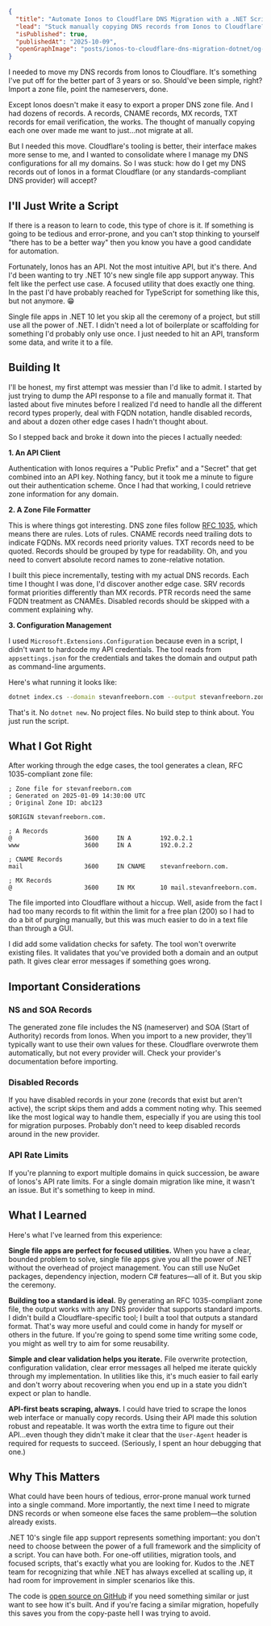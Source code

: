 ```json meta
{
  "title": "Automate Ionos to Cloudflare DNS Migration with a .NET Script",
  "lead": "Stuck manually copying DNS records from Ionos to Cloudflare? See how a simple .NET 10 single-file app can generate a standard zone file and save you hours of tedious, error-prone work.",
  "isPublished": true,
  "publishedAt": "2025-10-09",
  "openGraphImage": "posts/ionos-to-cloudflare-dns-migration-dotnet/og-image.png",
}
```

I needed to move my DNS records from Ionos to Cloudflare. It's something I've put off for the better part of 3 years or so. Should've been simple, right? Import a zone file, point the nameservers, done.

Except Ionos doesn't make it easy to export a proper DNS zone file. And I had dozens of records. A records, CNAME records, MX records, TXT records for email verification, the works. The thought of manually copying each one over made me want to just...not migrate at all.

But I needed this move. Cloudflare's tooling is better, their interface makes more sense to me, and I wanted to consolidate where I manage my DNS configurations for all my domains. So I was stuck: how do I get my DNS records out of Ionos in a format Cloudflare (or any standards-compliant DNS provider) will accept?

## I'll Just Write a Script

If there is a reason to learn to code, this type of chore is it. If something is going to be tedious and error-prone, and you can't stop thinking to yourself "there has to be a better way" then you know you have a good candidate for automation.

Fortunately, Ionos has an API. Not the most intuitive API, but it's there. And I'd been wanting to try .NET 10's new single file app support anyway. This felt like the perfect use case. A focused utility that does exactly one thing. In the past I'd have probably reached for TypeScript for something like this, but not anymore. 😁

Single file apps in .NET 10 let you skip all the ceremony of a project, but still use all the power of .NET. I didn't need a lot of boilerplate or scaffolding for something I'd probably only use once. I just needed to hit an API, transform some data, and write it to a file.

## Building It

I'll be honest, my first attempt was messier than I'd like to admit. I started by just trying to dump the API response to a file and manually format it. That lasted about five minutes before I realized I'd need to handle all the different record types properly, deal with FQDN notation, handle disabled records, and about a dozen other edge cases I hadn't thought about.

So I stepped back and broke it down into the pieces I actually needed:

**1. An API Client**

Authentication with Ionos requires a "Public Prefix" and a "Secret" that get combined into an API key. Nothing fancy, but it took me a minute to figure out their authentication scheme. Once I had that working, I could retrieve zone information for any domain.

**2. A Zone File Formatter**

This is where things got interesting. DNS zone files follow [RFC 1035](https://datatracker.ietf.org/doc/html/rfc1035), which means there are rules. Lots of rules. CNAME records need trailing dots to indicate FQDNs. MX records need priority values. TXT records need to be quoted. Records should be grouped by type for readability. Oh, and you need to convert absolute record names to zone-relative notation.

I built this piece incrementally, testing with my actual DNS records. Each time I thought I was done, I'd discover another edge case. SRV records format priorities differently than MX records. PTR records need the same FQDN treatment as CNAMEs. Disabled records should be skipped with a comment explaining why.

**3. Configuration Management**

I used `Microsoft.Extensions.Configuration` because even in a script, I didn't want to hardcode my API credentials. The tool reads from `appsettings.json` for the credentials and takes the domain and output path as command-line arguments.

Here's what running it looks like:

```bash
dotnet index.cs --domain stevanfreeborn.com --output stevanfreeborn.zone
```

That's it. No `dotnet new`. No project files. No build step to think about. You just run the script.

## What I Got Right

After working through the edge cases, the tool generates a clean, RFC 1035-compliant zone file:

```text
; Zone file for stevanfreeborn.com
; Generated on 2025-01-09 14:30:00 UTC
; Original Zone ID: abc123

$ORIGIN stevanfreeborn.com.

; A Records
@                    3600     IN A        192.0.2.1
www                  3600     IN A        192.0.2.2

; CNAME Records
mail                 3600     IN CNAME    stevanfreeborn.com.

; MX Records
@                    3600     IN MX       10 mail.stevanfreeborn.com.
```

The file imported into Cloudflare without a hiccup. Well, aside from the fact I had too many records to fit within the limit for a free plan (200) so I had to do a bit of purging manually, but this was much easier to do in a text file than through a GUI.

I did add some validation checks for safety. The tool won't overwrite existing files. It validates that you've provided both a domain and an output path. It gives clear error messages if something goes wrong.

## Important Considerations

### NS and SOA Records

The generated zone file includes the NS (nameserver) and SOA (Start of Authority) records from Ionos. When you import to a new provider, they'll typically want to use their own values for these. Cloudflare overwrote them automatically, but not every provider will. Check your provider's documentation before importing.

### Disabled Records

If you have disabled records in your zone (records that exist but aren't active), the script skips them and adds a comment noting why. This seemed like the most logical way to handle them, especially if you are using this tool for migration purposes. Probably don't need to keep disabled records around in the new provider.

### API Rate Limits

If you're planning to export multiple domains in quick succession, be aware of Ionos's API rate limits. For a single domain migration like mine, it wasn't an issue. But it's something to keep in mind.

## What I Learned

Here's what I've learned from this experience:

**Single file apps are perfect for focused utilities.** When you have a clear, bounded problem to solve, single file apps give you all the power of .NET without the overhead of project management. You can still use NuGet packages, dependency injection, modern C# features—all of it. But you skip the ceremony.

**Building too a standard is ideal.** By generating an RFC 1035-compliant zone file, the output works with any DNS provider that supports standard imports. I didn't build a Cloudflare-specific tool; I built a tool that outputs a standard format. That's way more useful and could come in handy for myself or others in the future. If you're going to spend some time writing some code, you might as well try to aim for some reusability.

**Simple and clear validation helps you iterate.** File overwrite protection, configuration validation, clear error messages all helped me iterate quickly through my implementation. In utilities like this, it's much easier to fail early and don't worry about recovering when you end up in a state you didn't expect or plan to handle.

**API-first beats scraping, always.** I could have tried to scrape the Ionos web interface or manually copy records. Using their API made this solution robust and repeatable. It was worth the extra time to figure out their API...even though they didn't make it clear that the `User-Agent` header is required for requests to succeed. (Seriously, I spent an hour debugging that one.)

## Why This Matters

What could have been hours of tedious, error-prone manual work turned into a single command. More importantly, the next time I need to migrate DNS records or when someone else faces the same problem—the solution already exists.

.NET 10's single file app support represents something important: you don't need to choose between the power of a full framework and the simplicity of a script. You can have both. For one-off utilities, migration tools, and focused scripts, that's exactly what you are looking for. Kudos to the .NET team for recognizing that while .NET has always excelled at scalling up, it had room for improvement in simpler scenarios like this.

The code is [open source on GitHub](https://github.com/StevanFreeborn/ionos-dns-zone-file-generator) if you need something similar or just want to see how it's built. And if you're facing a similar migration, hopefully this saves you from the copy-paste hell I was trying to avoid.

